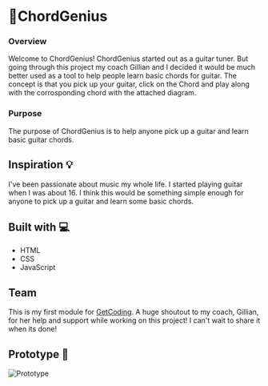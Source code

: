 # 🎸ChordGenius

### Overview
Welcome to ChordGenius! ChordGenius started out as a guitar tuner. But going through this project my coach Gillian and I decided it would be much better used as a tool to help people learn basic chords for guitar. The concept is that you pick up your guitar, click on the Chord and play along with the corrosponding chord with the attached diagram.

### Purpose
The purpose of ChordGenius is to help anyone pick up a guitar and learn basic guitar chords.

## Inspiration 💡
I've been passionate about music my whole life. I started playing guitar when I was about 16. I think this would be something simple enough for anyone to pick up a guitar and learn some basic chords.

## Built with 💻
- HTML
- CSS
- JavaScript

## Team
This is my first module for [GetCoding](https://github.com/getcoding-ca). A huge shoutout to my coach, Gillian, for her help and support while working on this project! I can't wait to share it when its done!

## Prototype 👷
![Prototype](https://github.com/RobbieKavanagh/TuneGenius/blob/main/images/prototype.png?raw=true)
